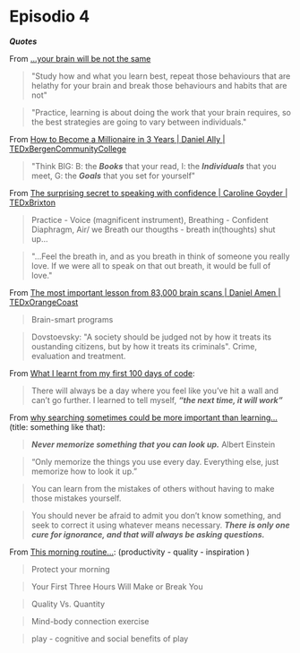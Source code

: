 # Episodio 4

***Quotes***

From [...your brain will be not the same](https://www.youtube.com/watch?v=LNHBMFCzznE)

> "Study how and what you learn best, repeat those behaviours that are helathy for your brain and break those behaviours and habits that are not"

> "Practice, learning is about doing the work that your brain requires, so the best strategies are going to vary between individuals."

From [How to Become a Millionaire in 3 Years | Daniel Ally | TEDxBergenCommunityCollege](https://www.youtube.com/watch?v=jvBaRf9LHDs)

> "Think BIG: B: the ***Books*** that your read, I: the ***Individuals*** that you meet, G: the ***Goals*** that you set for yourself"

From [The surprising secret to speaking with confidence | Caroline Goyder | TEDxBrixton](https://www.youtube.com/watch?v=a2MR5XbJtXU)

> Practice - Voice (magnificent instrument), Breathing - Confident Diaphragm, Air/ we Breath our thougths - breath in(thoughts) shut up...

> "...Feel the breath in, and as you breath in think of someone you really love. If we were all to speak on that out breath, it would be full of love."

From [The most important lesson from 83,000 brain scans | Daniel Amen | TEDxOrangeCoast](https://www.youtube.com/watch?v=esPRsT-lmw8)

> Brain-smart programs

> Dovstoevsky: "A society should be judged not by how it treats its oustanding citizens, but by how it treats its criminals". Crime, evaluation and treatment.

From [What I learnt from my first 100 days of code]:

> There will always be a day where you feel like you’ve hit a wall and can’t go further. I learned to tell myself, ***“the next time, it will work”***

From [why searching sometimes could be more important than learning...] (title: something like that):

> ***Never memorize something that you can look up.*** Albert Einstein

> “Only memorize the things you use every day. Everything else, just memorize how to look it up.”

> You can learn from the mistakes of others without having to make those mistakes yourself.

> You should never be afraid to admit you don’t know something, and seek to correct it using whatever means necessary.
***There is only one cure for ignorance, and that will always be asking questions.***

From [This morning routine...]: (productivity - quality - inspiration )

> Protect your morning

> Your First Three Hours Will Make or Break You

> Quality Vs. Quantity

> Mind-body connection exercise

> play - cognitive and social benefits of play





[What I learnt from my first 100 days of code]: <https://medium.freecodecamp.com/what-i-learned-from-my-first-100daysofcode-13ac805ff0a9>

[why searching sometimes could be more important than learning...]: <https://medium.freecodecamp.com/google-not-learn-not-why-searching-can-be-better-than-knowing-79838f7a0f06>

[This morning routine...]: <https://journal.thriveglobal.com/this-morning-routine-will-save-you-20-hours-per-week-4ee620a3b135>
